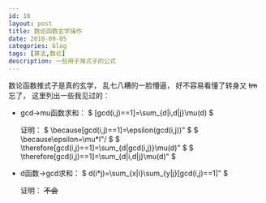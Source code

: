 ```yaml
---
id: 18
layout: post
title: 数论函数玄学操作
date: 2018-09-05
categories: blog
tags: [算法,数论]
description: 一些用于推式子的公式
---
```


数论函数推式子是真的玄学，
乱七八糟的一脸懵逼，
好不容易看懂了转身又 ~~tm~~ 忘了，
这里列出一些我见过的：

- gcd→mu函数求和：
	$ [gcd(i,j)==1]=\sum_{d|i,d|j}\mu(d) $
	>
	证明：
	$ \because[gcd(i,j)==1]=\epsilon(gcd(i,j))" $
	$ \because\epsilon=\mu*I"/ $
	$ \therefore[gcd(i,j)==1]=\sum_{d|gcd(i,j)}\mu(d)" $
	$ \therefore[gcd(i,j)==1]=\sum_{d|i,d|j}\mu(d)" $
	>

- d函数→gcd求和：
	$ d(i*j)=\sum_{x|i}\sum_{y|j}[gcd(i,j)==1]" $
	>
	证明：
	~~不会~~  
	>
